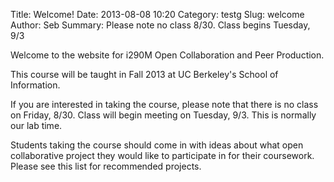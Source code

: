 Title: Welcome!
Date: 2013-08-08 10:20
Category: testg
Slug: welcome
Author: Seb
Summary: Please note no class 8/30. Class begins Tuesday, 9/3

Welcome to the website for i290M Open Collaboration and Peer Production.

This course will be taught in Fall 2013 at UC Berkeley's School of Information.

If you are interested in taking the course, please note that there is no class on Friday, 8/30.  Class will begin meeting on Tuesday, 9/3.  This is normally our lab time.

Students taking the course should come in with ideas about what open collaborative project they would like to participate in for their coursework.  Please see this list for recommended projects.